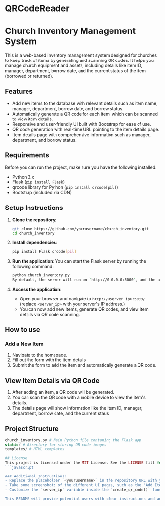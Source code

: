 # QRCodeReader
# Church Inventory Management System

This is a web-based inventory management system designed for churches to keep track of items by generating and scanning QR codes. It helps you manage church equipment and assets, including details like item ID, manager, department, borrow date, and the current status of the item (borrowed or returned).

## Features

- Add new items to the database with relevant details such as item name, manager, department, borrow date, and borrow status.
- Automatically generate a QR code for each item, which can be scanned to view item details.
- Responsive and user-friendly UI built with Bootstrap for ease of use.
- QR code generation with real-time URL pointing to the item details page.
- Item details page with comprehensive information such as manager, department, and borrow status.

## Requirements

Before you can run the project, make sure you have the following installed:

- Python 3.x
- Flask (`pip install Flask`)
- qrcode library for Python (`pip install qrcode[pil]`)
- Bootstrap (included via CDN)

## Setup Instructions

1. **Clone the repository**:

   ```bash
   git clone https://github.com/yourusername/church_inventory.git
   cd church_inventory

2. **Install dependencies**:
   ```bash
   pip install Flask qrcode[pil]
3. **Run the application**:
     You can start the Flask server by running the following command:
   ```bash
   python church_inventory.py
   By default, the server will run on `http://0.0.0.0:5000`, and the app will be accessible on the local network.
4. **Access the application**:
   - Open your browser and navigate to `http://<server_ip>:5000/` (replace `<server_ip>` with your server's IP address.)
   - You can now add new items, generate QR codes, and view item details via QR code scanning.
  
## How to use
### Add a New Item
1. Navigate to the homepage.
2. Fill out the form with the item details
3. Submit the form to add the item and automatically generate a QR code.

## View Item Details via QR Code
1. After adding an item, a QR code will be generated.
2. You can scan the QR code with a mobile device to view the item's details.
3. The details page will show information like the item ID, manager, department, borrow date, and the current staus

## Project Structure
```php
church_inventory.py # Main Python file contaning the Flask app
static/ # Directory for storing QR code images
templates/ # HTML templates

## License
This project is licensed under the MIT License. See the LICENSE fill for more information.
```javascript

### Additional Instructions:
- Replace the placeholder `<yourusername>` in the repository URL with your actual GitHub username.
- Take some screenshots of the different UI pages, such as the "Add Item" form, the generated QR code, and the "Item Details" page. Save them in a `screenshots/` folder for use in the README.
- Customize the `server_ip` variable inside the `create_qr_code()` function with your server’s actual IP address.

This README will provide potential users with clear instructions and an overview of your project, making it easy to understand and run.

   

